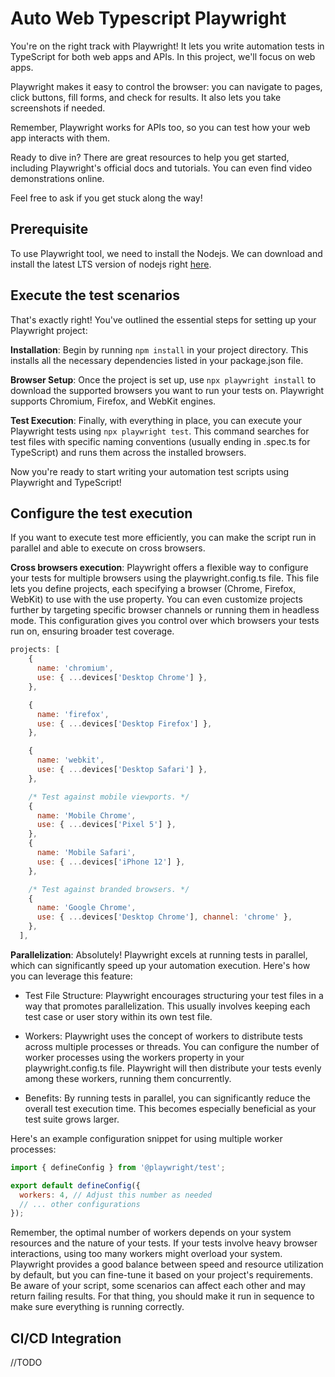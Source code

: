 # Auto Web Typescript Playwright

You're on the right track with Playwright! It lets you write automation tests in TypeScript for both web apps and APIs. In this project, we'll focus on web apps.

Playwright makes it easy to control the browser: you can navigate to pages, click buttons, fill forms, and check for results. It also lets you take screenshots if needed.

Remember, Playwright works for APIs too, so you can test how your web app interacts with them.

Ready to dive in? There are great resources to help you get started, including Playwright's official docs and tutorials. You can even find video demonstrations online.

Feel free to ask if you get stuck along the way!

## Prerequisite

To use Playwright tool, we need to install the Nodejs. We can download and install the latest LTS version of nodejs right [here](https://nodejs.org/en/download/current).

## Execute the test scenarios

That's exactly right! You've outlined the essential steps for setting up your Playwright project:

**Installation**: Begin by running `npm install` in your project directory. This installs all the necessary dependencies listed in your package.json file.

**Browser Setup**: Once the project is set up, use `npx playwright install` to download the supported browsers you want to run your tests on. Playwright supports Chromium, Firefox, and WebKit engines.

**Test Execution**: Finally, with everything in place, you can execute your Playwright tests using `npx playwright test`. This command searches for test files with specific naming conventions (usually ending in .spec.ts for TypeScript) and runs them across the installed browsers.

Now you're ready to start writing your automation test scripts using Playwright and TypeScript!

## Configure the test execution

If you want to execute test more efficiently, you can make the script run in parallel and able to execute on cross browsers.

**Cross browsers execution**: Playwright offers a flexible way to configure your tests for multiple browsers using the playwright.config.ts file.  This file lets you define projects, each specifying a browser (Chrome, Firefox, WebKit) to use with the use property. You can even customize projects further by targeting specific browser channels or running them in headless mode. This configuration gives you control over which browsers your tests run on, ensuring broader test coverage.

``` js
projects: [
    {
      name: 'chromium',
      use: { ...devices['Desktop Chrome'] },
    },

    {
      name: 'firefox',
      use: { ...devices['Desktop Firefox'] },
    },

    {
      name: 'webkit',
      use: { ...devices['Desktop Safari'] },
    },

    /* Test against mobile viewports. */
    {
      name: 'Mobile Chrome',
      use: { ...devices['Pixel 5'] },
    },
    {
      name: 'Mobile Safari',
      use: { ...devices['iPhone 12'] },
    },

    /* Test against branded browsers. */
    {
      name: 'Google Chrome',
      use: { ...devices['Desktop Chrome'], channel: 'chrome' },
    },
  ],
  ```

**Parallelization**: Absolutely! Playwright excels at running tests in parallel, which can significantly speed up your automation execution. Here's how you can leverage this feature:

- Test File Structure: Playwright encourages structuring your test files in a way that promotes parallelization. This usually involves keeping each test case or user story within its own test file.

- Workers: Playwright uses the concept of workers to distribute tests across multiple processes or threads. You can configure the number of worker processes using the workers property in your playwright.config.ts file.  Playwright will then distribute your tests evenly among these workers, running them concurrently.

- Benefits: By running tests in parallel, you can significantly reduce the overall test execution time. This becomes especially beneficial as your test suite grows larger.

Here's an example configuration snippet for using multiple worker processes:

```js
import { defineConfig } from '@playwright/test';

export default defineConfig({
  workers: 4, // Adjust this number as needed
  // ... other configurations
});
```

Remember, the optimal number of workers depends on your system resources and the nature of your tests.  If your tests involve heavy browser interactions, using too many workers might overload your system.  Playwright provides a good balance between speed and resource utilization by default, but you can fine-tune it based on your project's requirements.
Be aware of your script, some scenarios can affect each other and may return failing results. For that thing, you should make it run in sequence to make sure everything is running correctly.

## CI/CD Integration
//TODO

